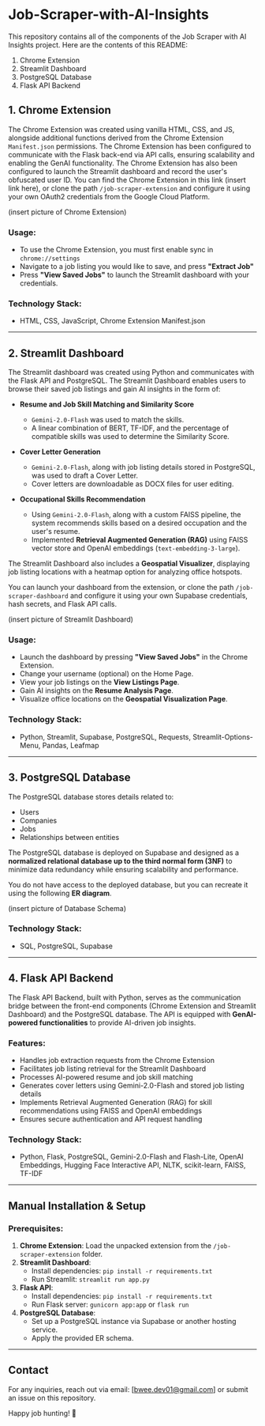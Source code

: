 # Job-Scraper-with-AI-Insights

This repository contains all of the components of the Job Scraper with AI Insights project. Here are the contents of this README:

1. Chrome Extension
2. Streamlit Dashboard
3. PostgreSQL Database
4. Flask API Backend

## 1. Chrome Extension

The Chrome Extension was created using vanilla HTML, CSS, and JS, alongside additional functions derived from the Chrome Extension `Manifest.json` permissions. The Chrome Extension has been configured to communicate with the Flask back-end via API calls, ensuring scalability and enabling the GenAI functionality.
The Chrome Extension has also been configured to launch the Streamlit dashboard and record the user's obfuscated user ID. 
You can find the Chrome Extension in this link (insert link here), or clone the path `/job-scraper-extension` and configure it using your own OAuth2 credentials from the Google Cloud Platform.

(insert picture of Chrome Extension)

### Usage:
- To use the Chrome Extension, you must first enable sync in `chrome://settings`
- Navigate to a job listing you would like to save, and press **"Extract Job"**
- Press **"View Saved Jobs"** to launch the Streamlit dashboard with your credentials.

### Technology Stack:
- HTML, CSS, JavaScript, Chrome Extension Manifest.json

---

## 2. Streamlit Dashboard

The Streamlit dashboard was created using Python and communicates with the Flask API and PostgreSQL. The Streamlit Dashboard enables users to browse their saved job listings and gain AI insights in the form of:

- **Resume and Job Skill Matching and Similarity Score**
  - `Gemini-2.0-Flash` was used to match the skills.
  - A linear combination of BERT, TF-IDF, and the percentage of compatible skills was used to determine the Similarity Score.

- **Cover Letter Generation**
  - `Gemini-2.0-Flash`, along with job listing details stored in PostgreSQL, was used to draft a Cover Letter.
  - Cover letters are downloadable as DOCX files for user editing.

- **Occupational Skills Recommendation**
  - Using `Gemini-2.0-Flash`, along with a custom FAISS pipeline, the system recommends skills based on a desired occupation and the user's resume.
  - Implemented **Retrieval Augmented Generation (RAG)** using FAISS vector store and OpenAI embeddings (`text-embedding-3-large`).

The Streamlit Dashboard also includes a **Geospatial Visualizer**, displaying job listing locations with a heatmap option for analyzing office hotspots.

You can launch your dashboard from the extension, or clone the path `/job-scraper-dashboard` and configure it using your own Supabase credentials, hash secrets, and Flask API calls.

(insert picture of Streamlit Dashboard)

### Usage:
- Launch the dashboard by pressing **"View Saved Jobs"** in the Chrome Extension.
- Change your username (optional) on the Home Page.
- View your job listings on the **View Listings Page**.
- Gain AI insights on the **Resume Analysis Page**.
- Visualize office locations on the **Geospatial Visualization Page**.

### Technology Stack:
- Python, Streamlit, Supabase, PostgreSQL, Requests, Streamlit-Options-Menu, Pandas, Leafmap

---

## 3. PostgreSQL Database

The PostgreSQL database stores details related to:
  - Users
  - Companies
  - Jobs
  - Relationships between entities

The PostgreSQL database is deployed on Supabase and designed as a **normalized relational database up to the third normal form (3NF)** to minimize data redundancy while ensuring scalability and performance.

You do not have access to the deployed database, but you can recreate it using the following **ER diagram**.

(insert picture of Database Schema)

### Technology Stack:
- SQL, PostgreSQL, Supabase

---

## 4. Flask API Backend

The Flask API Backend, built with Python, serves as the communication bridge between the front-end components (Chrome Extension and Streamlit Dashboard) and the PostgreSQL database. The API is equipped with **GenAI-powered functionalities** to provide AI-driven job insights.

### Features:
- Handles job extraction requests from the Chrome Extension
- Facilitates job listing retrieval for the Streamlit Dashboard
- Processes AI-powered resume and job skill matching
- Generates cover letters using Gemini-2.0-Flash and stored job listing details
- Implements Retrieval Augmented Generation (RAG) for skill recommendations using FAISS and OpenAI embeddings
- Ensures secure authentication and API request handling

### Technology Stack:
- Python, Flask, PostgreSQL, Gemini-2.0-Flash and Flash-Lite, OpenAI Embeddings, Hugging Face Interactive API, NLTK, scikit-learn, FAISS, TF-IDF

---

## Manual Installation & Setup

### Prerequisites:
1. **Chrome Extension**: Load the unpacked extension from the `/job-scraper-extension` folder.
2. **Streamlit Dashboard**:
   - Install dependencies: `pip install -r requirements.txt`
   - Run Streamlit: `streamlit run app.py`
3. **Flask API**:
   - Install dependencies: `pip install -r requirements.txt`
   - Run Flask server: `gunicorn app:app` or `flask run`
4. **PostgreSQL Database**:
   - Set up a PostgreSQL instance via Supabase or another hosting service.
   - Apply the provided ER schema.

---

## Contact
For any inquiries, reach out via email: [bwee.dev01@gmail.com] or submit an issue on this repository.

Happy job hunting! 🚀